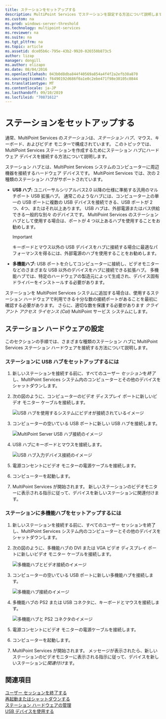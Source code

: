 ```yaml
---
title: ステーションをセットアップする
description: MultiPoint Services でステーションを設定する方法について説明します。
ms.custom: na
ms.prod: windows-server-threshold
ms.technology: multipoint-services
ms.reviewer: na
ms.suite: na
ms.tgt_pltfrm: na
ms.topic: article
ms.assetid: dce05b6c-795e-43b2-9920-026550b873c5
author: lizap
manager: dongill
ms.author: elizapo
ms.date: 08/04/2016
ms.openlocfilehash: 043b0d8dba844f40569a854a4f4f2a2efb38a870
ms.sourcegitcommit: f6490192d686f0a1e0c2ebe471f98e30105c0844
ms.translationtype: MT
ms.contentlocale: ja-JP
ms.lasthandoff: 09/10/2019
ms.locfileid: "70871612"
---
```

# <a name="set-up-a-station"></a>ステーションをセットアップする
通常、MultiPoint Services の*ステーション*は、*ステーション ハブ*、マウス、キーボード、およびビデオ モニターで構成されています。 このトピックでは、MultiPoint Services ステーションを作成するためにステーション ハブにハードウェア デバイスを接続する方法について説明します。  
  
ステーション ハブとは、MultiPoint Services システムのコンピューターに周辺機器を接続するハードウェア デバイスです。 MultiPoint Services では、次の 2 種類のステーション ハブがサポートされています。  
  
-   **USB ハブ:** ユニバーサルシリアルバス2.0 以降の仕様に準拠する汎用のマルチポート USB 拡張ハブ。 通常このようなハブには、コンピューター上の単一の USB ポートに複数の USB デバイスを接続できる、USB ポートが 2つ、4つ、またはそれ以上あります。 USB ハブは、外部電源またはバス供給できる一般的な別々 のデバイスです。 MultiPoint Services のステーション ハブとして使用する場合は、ポートが 4 つ以上あるハブを使用することをお勧めします。  
  
    > [!IMPORTANT]  
    > キーボードとマウス以外の USB デバイスをハブに接続する場合に最適なパフォーマンスを得るには、外部電源のハブを使用することをお勧めします。  
  
-   **多機能ハブ:** USB ポートを介してコンピューターに接続し、ビデオモニターなどのさまざまな USB 以外のデバイスをハブに接続できる拡張ハブ。 多機能ハブでは、特定のハードウェアの製造元によって生成され、デバイス固有ドライバーをインストールする必要があります。  
  
ステーションを MultiPoint Services システムに追加する場合は、使用するステーション ハードウェアで利用できる十分な数の接続ポートがあることを最初に確認する必要があります。 さらに、適切な数を保護する必要があります *クライアント アクセス ライセンス (Cal)* MultiPoint サービス システムにします。  
  
## <a name="setting-up-station-hardware"></a>ステーション ハードウェアの設定  
このセクションの手順では、さまざまな種類のステーション ハブに MultiPoint Services ステーション ハードウェアを接続する方法について説明します。  
  
### <a name="to-set-up-a-station-with-a-usb-hub"></a>ステーションに USB ハブをセットアップするには  
  
1.  新しいステーションを接続する前に、すべてのユーザー *セッション*を*終了*し、MultiPoint Services システム内のコンピューターとその他のデバイスをシャットダウンします。  
  
2.  次の図のように、コンピューターのビデオ ディスプレイ ポートに新しいビデオ モニター ケーブルを接続します。  
  
    ![USB ハブを使用するシステムにビデオが接続されているイメージ](./media/WMSVideoConnection.gif)  
  
3.  コンピューターの空いている USB ポートに新しい USB ハブを接続します。  
  
    ![MultiPoint Server USB ハブ接続のイメージ](./media/WMSUSBHubConnection.gif)  
  
4.  USB ハブにキーボードとマウスを接続します。  
  
    ![USB ハブ入力デバイス接続のイメージ](./media/WMSUSBDeviceConnection.gif)  
  
5.  電源コンセントにビデオ モニターの電源ケーブルを接続します。  
  
6.  コンピューターを起動します。  
  
7.  MultiPoint Services が開始されます。 新しいステーションのビデオモニターに表示される指示に従って、デバイスを新しいステーションに関連付けます。  
  
### <a name="to-set-up-a-station-with-a-multifunction-hub"></a>ステーションに多機能ハブをセットアップするには  
  
1.  新しいステーションを接続する前に、すべてのユーザー セッションを終了し、MultiPoint Services システム内のコンピューターとその他のデバイスをシャットダウンします。  
  
2.  次の図のように、多機能ハブの DVI または VGA ビデオ ディスプレイ ポートに新しいビデオ モニター ケーブルを接続します。  
  
    ![多機能ハブとビデオ接続のイメージ](./media/WMSMultifunctionHubVideoConnection.gif)  
  
3.  コンピューターの空いている USB ポートに新しい多機能ハブを接続します。  
  
    ![多機能ハブ接続のイメージ](./media/WMSMultifunctionHubConnection.gif)  
  
4.  多機能ハブの PS2 または USB コネクタに、キーボードとマウスを接続します。  
  
    ![多機能ハブと PS2 コネクタのイメージ](./media/WMSMultifunctionHubPS2Connection.gif)  
  
5.  電源コンセントにビデオ モニターの電源ケーブルを接続します。  
  
6.  コンピューターを起動します。  
  
7.  MultiPoint Services が開始されます。 メッセージが表示されたら、新しいステーションのビデオモニターに表示される指示に従って、デバイスを新しいステーションに*関連付け*ます。  
  
## <a name="see-also"></a>関連項目  
[ユーザー セッションを終了する](End-a-User-Session.md)  
[再起動またはシャットダウンする](Restart-or-Shut-Down.md)  
[ステーション ハードウェアの管理](Manage-Station-Hardware.md)  
[USB デバイスを使用する](Work-with-USB-Devices.md)